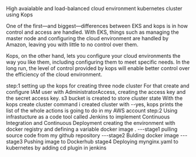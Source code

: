 High avaialable and load-balanced cloud environment kubernetes cluster using Kops

One of the first—and biggest—differences between EKS and kops is in how control and access are handled. With EKS, things such as managing the master node and configuring the cloud environment are handled by Amazon, leaving you with little to no control over them.

Kops, on the other hand, lets you configure your cloud environments the way you like them, including configuring them to meet specific needs. In the long run, the level of control provided by kops will enable better control over the efficiency of the cloud environment.

step:1
setting up the kops for creating three node cluster
For that 
create and configure IAM user with AdministratorAccess, creating the access key and the secret access key.
s3 bucket is created to store cluster state
With the kops create cluster command i created cluster
with --yes, kops prints the list of the whole actions is going to do in my AWS account
step:2
Using infrastucture as a code tool called Jenkins to implement Continuous Integration and Continuous Deployment
creating the environment with docker registry and defining a variable docker image .
---stage1
pulling source code from my github repository
---stage2
Bulding docker image
---stage3
Pushing image to Dockerhub
stage4
Deploying mynginx.yaml to kubernetes by adding cd plugin in jenkins
